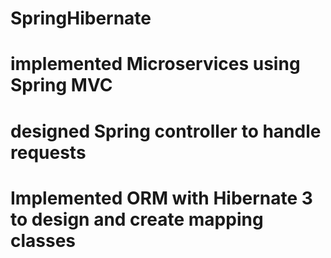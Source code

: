# SpringHibernate

# implemented Microservices using Spring MVC

# designed Spring controller to handle requests

# Implemented ORM with Hibernate 3 to design and create mapping classes

